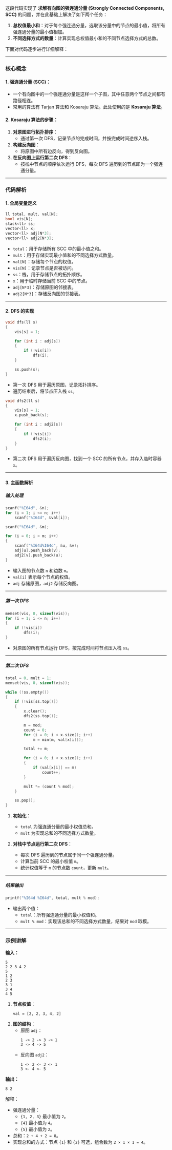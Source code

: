 这段代码实现了 **求解有向图的强连通分量 (Strongly Connected Components, SCC)** 的问题，并在此基础上解决了如下两个任务：

1. **总权值最小和**：对于每个强连通分量，选取该分量中的节点的最小值，将所有强连通分量的最小值相加。
2. **不同选择方式的数量**：计算实现总权值最小和的不同节点选择方式的总数。

下面对代码逐步进行详细解释：

---

### 核心概念

#### 1. **强连通分量 (SCC)**：
- 一个有向图中的一个强连通分量是这样一个子图，其中任意两个节点之间都有路径相连。
- 常用的算法有 Tarjan 算法和 Kosaraju 算法。此处使用的是 **Kosaraju 算法**。

#### 2. **Kosaraju 算法**的步骤：
1. **对原图进行拓扑排序**：
   - 通过第一次 DFS，记录节点的完成时间，并按完成时间逆序入栈。
2. **构建反向图**：
   - 将原图中所有边反向，得到反向图。
3. **在反向图上运行第二次 DFS**：
   - 按栈中节点的顺序依次运行 DFS，每次 DFS 遍历到的节点即为一个强连通分量。

---

### 代码解析

#### 1. **全局变量定义**
```cpp
ll total, mult, val[N];
bool vis[N];
stack<ll> ss;
vector<ll> x;
vector<ll> adj[N*3];
vector<ll> adj2[N*3];
```
- `total`：用于存储所有 SCC 中的最小值之和。
- `mult`：用于存储实现最小值和的不同选择方式数量。
- `val[N]`：存储每个节点的权值。
- `vis[N]`：记录节点是否被访问。
- `ss`：栈，用于存储节点的拓扑顺序。
- `x`：用于临时存储当前 SCC 中的节点。
- `adj[N*3]`：存储原图的邻接表。
- `adj2[N*3]`：存储反向图的邻接表。

---

#### 2. **DFS 的实现**
```cpp
void dfs(ll s)
{
    vis[s] = 1;

    for (int i : adj[s])
    {
        if (!vis[i])
            dfs(i);
    }

    ss.push(s);
}
```
- 第一次 DFS 用于遍历原图，记录拓扑排序。
- 遍历结束后，将节点压入栈 `ss`。

```cpp
void dfs2(ll s)
{
    vis[s] = 1;
    x.push_back(s);

    for (int i : adj2[s])
    {
        if (!vis[i])
            dfs2(i);
    }
}
```
- 第二次 DFS 用于遍历反向图，找到一个 SCC 的所有节点，并存入临时容器 `x`。

---

#### 3. **主函数解析**

##### **输入处理**
```cpp
scanf("%I64d", &n);
for (i = 1; i <= n; i++)
    scanf("%I64d", &val[i]);

scanf("%I64d", &m);

for (i = 0; i < m; i++)
{
    scanf("%I64d%I64d", &u, &v);
    adj[u].push_back(v);
    adj2[v].push_back(u);
}
```
- 输入图的节点数 `n` 和边数 `m`。
- `val[i]` 表示每个节点的权值。
- `adj` 存储原图，`adj2` 存储反向图。

---

##### **第一次 DFS**
```cpp
memset(vis, 0, sizeof(vis));
for (i = 1; i <= n; i++)
{
    if (!vis[i])
        dfs(i);
}
```
- 对原图的所有节点运行 DFS，按完成时间将节点压入栈 `ss`。

---

##### **第二次 DFS**
```cpp
total = 0, mult = 1;
memset(vis, 0, sizeof(vis));

while (!ss.empty())
{
    if (!vis[ss.top()])
    {
        x.clear();
        dfs2(ss.top());

        m = mod;
        count = 0;
        for (i = 0; i < x.size(); i++)
            m = min(m, val[x[i]]);

        total += m;

        for (i = 0; i < x.size(); i++)
        {
            if (val[x[i]] == m)
                count++;
        }

        mult *= (count % mod);
    }

    ss.pop();
}
```
1. **初始化**：
   - `total` 为强连通分量的最小权值总和。
   - `mult` 为实现总和的不同选择方式数量。

2. **对栈中节点运行第二次 DFS**：
   - 每次 DFS 遍历到的节点属于同一个强连通分量。
   - 计算当前 SCC 的最小权值 `m`。
   - 统计权值等于 `m` 的节点数 `count`，更新 `mult`。

---

##### **结果输出**
```cpp
printf("%I64d %I64d", total, mult % mod);
```
- 输出两个值：
  - `total`：所有强连通分量的最小权值和。
  - `mult % mod`：实现该总和的不同选择方式数量，结果对 `mod` 取模。

---

### 示例讲解

**输入：**
```
5
2 2 3 4 2
5
1 2
2 3
3 1
3 4
4 5
```

1. **节点权值**：
   ```
   val = [2, 2, 3, 4, 2]
   ```
2. **图的结构**：
   - 原图 `adj`：
     ```
     1 -> 2 -> 3 -> 1
     3 -> 4 -> 5
     ```
   - 反向图 `adj2`：
     ```
     1 <- 2 <- 3 <- 1
     3 <- 4 <- 5
     ```

**输出：**
```
8 2
```

解释：
- 强连通分量：
  - `{1, 2, 3}` 最小值为 `2`。
  - `{4}` 最小值为 `4`。
  - `{5}` 最小值为 `2`。
- 总和：`2 + 4 + 2 = 8`。
- 实现总和的方式：节点 `{1}` 和 `{2}` 可选，组合数为 `2 × 1 × 1 = 4`。
